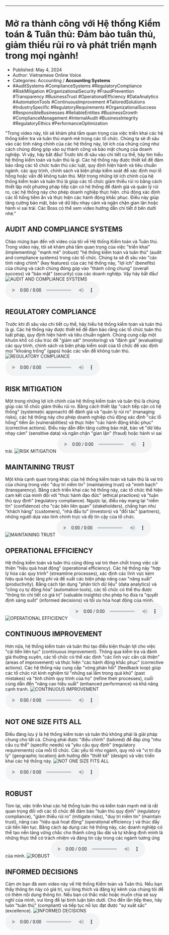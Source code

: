 
---

# Mở ra thành công với Hệ thống Kiểm toán & Tuân thủ: Đảm bảo tuân thủ, giảm thiểu rủi ro và phát triển mạnh trong mọi ngành!

- Published: May 4, 2024
- Author: Vietnamese Online Voice
- Categories: Accounting / **Accounting Systems**
- #AuditSystems #ComplianceSystems #RegulatoryCompliance #RiskMitigation #OrganizationalSecurity #FraudPrevention #Transparency #BusinessTrust #OperationalEfficiency #DataAnalytics #AutomationTools #ContinuousImprovement #TailoredSolutions #IndustrySpecific #RegulatoryRequirements #OrganizationalSuccess #ResponsibleBusinesses #ReliableEntities #BusinessGrowth #ComplianceManagement #InternalAudit #BusinessIntegrity #RegulatoryEthics #PerformanceOptimization

"Trong video này, tôi sẽ khám phá tầm quan trọng của việc triển khai các hệ thống kiểm tra và tuân thủ mạnh mẽ trong các tổ chức. Chúng ta sẽ đi sâu vào các tính năng chính của các hệ thống này, lợi ích của chúng cũng như cách chúng đóng góp vào sự thành công và bảo mật chung của doanh nghiệp. Vì vậy, hãy bắt đầu! Trước khi đi sâu vào chi tiết cụ thể, hãy tìm hiểu hệ thống kiểm toán và tuân thủ là gì. Các hệ thống này được thiết kế để đảm bảo rằng các tổ chức tuân thủ các luật, quy định hiện hành và tiêu chuẩn ngành. các quy trình, chính sách và biện pháp kiểm soát để xác định mọi lỗ hổng hoặc vấn đề không tuân thủ. Một trong những lợi ích chính của hệ thống kiểm toán và tuân thủ là giúp các tổ chức giảm thiểu rủi ro bằng cách thiết lập một phương pháp tiếp cận có hệ thống để đánh giá và quản lý rủi ro, các hệ thống này cho phép doanh nghiệp thực hiện. chủ động xác định các lỗ hổng tiềm ẩn và thực hiện các hành động khắc phục. Điều này giúp tăng cường bảo mật, bảo vệ dữ liệu nhạy cảm và ngăn chặn gian lận hoặc hành vi sai trái. Các Boss có thể xem video hướng dẫn chi tiết ở bên dưới nhé."


## AUDIT AND COMPLIANCE SYSTEMS

Chào mừng bạn đến với video của tôi về Hệ thống Kiểm toán và Tuân thủ. Trong video này, tôi sẽ khám phá tầm quan trọng của việc "triển khai" (implementing) "mạnh mẽ" (robust) "hệ thống kiểm toán và tuân thủ" (audit and compliance systems) trong các tổ chức. Chúng ta sẽ đi sâu vào "các tính năng chính" (key features) của các hệ thống này, "lợi ích" (benefits) của chúng và cách chúng đóng góp vào "thành công chung" (overall success) và "bảo mật" (security) của các doanh nghiệp. Vậy hãy bắt đầu!
![AUDIT AND COMPLIANCE SYSTEMS](https://http-archiver-apis-production-80.schnworks.com/storage/images/transitions/2024-05-04/transition--7974936256-Montserrat-Black-4A148C.jpg)
<audio controls>
    <source src="https://http-archiver-apis-production-80.schnworks.com/storage/storage/audio/file-14769901776.mp3" type="audio/mpeg">
</audio>



## REGULATORY COMPLIANCE

Trước khi đi sâu vào chi tiết cụ thể, hãy hiểu hệ thống kiểm toán và tuân thủ là gì. Các hệ thống này được thiết kế để đảm bảo rằng các tổ chức tuân thủ luật pháp, quy định hiện hành và tiêu chuẩn ngành. Chúng cung cấp một khuôn khổ có cấu trúc để "giám sát" (monitoring) và "đánh giá" (evaluating) các quy trình, chính sách và biện pháp kiểm soát của tổ chức để xác định mọi "khoảng trống" (gaps) hoặc các vấn đề không tuân thủ.
![REGULATORY COMPLIANCE](https://http-archiver-apis-production-80.schnworks.com/storage/images/transitions/2024-05-04/transition--18563550877-Montserrat-Black-303F9F.jpg)
<audio controls>
    <source src="https://http-archiver-apis-production-80.schnworks.com/storage/storage/audio/file-16761636646.mp3" type="audio/mpeg">
</audio>



## RISK MITIGATION

Một trong những lợi ích chính của hệ thống kiểm toán và tuân thủ là chúng giúp các tổ chức giảm thiểu rủi ro. Bằng cách thiết lập "cách tiếp cận có hệ thống" (systematic approach) để đánh giá và "quản lý rủi ro" (managing risks), các hệ thống này cho phép doanh nghiệp chủ động xác định "các lỗ hổng" tiềm ẩn (vulnerabilities) và thực hiện "các hành động khắc phục" (corrective actions). Điều này dẫn đến tăng cường bảo mật, bảo vệ "dữ liệu nhạy cảm" (sensitive data) và ngăn chặn "gian lận" (fraud) hoặc hành vi sai trái.
![RISK MITIGATION](https://http-archiver-apis-production-80.schnworks.com/storage/images/transitions/2024-05-04/transition-76146064504-Montserrat-Bold-1A237E.jpg)
<audio controls>
    <source src="https://http-archiver-apis-production-80.schnworks.com/storage/storage/audio/file-13615211646.mp3" type="audio/mpeg">
</audio>



## MAINTAINING TRUST

Một khía cạnh quan trọng khác của hệ thống kiểm toán và tuân thủ là vai trò của chúng trong việc "duy trì niềm tin" (maintaining trust) và "minh bạch" (transparency). Bằng cách triển khai các hệ thống này, các tổ chức thể hiện cam kết của mình đối với "thực hành đạo đức" (ethical practices) và "tuân thủ quy định" (regulatory compliance). Ngược lại, điều này mang lại "niềm tin" (confidence) cho "các bên liên quan" (stakeholders), chẳng hạn như "khách hàng" (customers), "nhà đầu tư" (investors) và "đối tác" (partners), những người dựa vào tính chính trực và độ tin cậy của tổ chức.
![MAINTAINING TRUST](https://http-archiver-apis-production-80.schnworks.com/storage/images/transitions/2024-05-04/transition-25128843825-Montserrat-SemiBold-283593.jpg)
<audio controls>
    <source src="https://http-archiver-apis-production-80.schnworks.com/storage/storage/audio/file-35194101038.mp3" type="audio/mpeg">
</audio>



## OPERATIONAL EFFICIENCY

Hệ thống kiểm toán và tuân thủ cũng đóng vai trò then chốt trong việc cải thiện "hiệu quả hoạt động" (operational efficiency). Các hệ thống này "hợp lý hóa các quy trình" (streamline processes), xác định các lĩnh vực kém hiệu quả hoặc lãng phí và đề xuất các biện pháp nâng cao "năng suất" (productivity). Bằng cách tận dụng "phân tích dữ liệu" (data analytics) và "công cụ tự động hóa" (automation tools), các tổ chức có thể thu được "thông tin chi tiết có giá trị" (valuable insights) cho phép họ đưa ra "quyết định sáng suốt" (informed decisions) và tối ưu hóa hoạt động của mình.
![OPERATIONAL EFFICIENCY](https://http-archiver-apis-production-80.schnworks.com/storage/images/transitions/2024-05-04/transition--38884246379-Montserrat-Medium-283593.jpg)
<audio controls>
    <source src="https://http-archiver-apis-production-80.schnworks.com/storage/storage/audio/file-74138608320.mp3" type="audio/mpeg">
</audio>



## CONTINUOUS IMPROVEMENT

Hơn nữa, hệ thống kiểm toán và tuân thủ tạo điều kiện thuận lợi cho việc "cải tiến liên tục" (continuous improvement). Thông qua kiểm tra và đánh giá thường xuyên, các tổ chức có thể xác định "các lĩnh vực cần cải thiện" (areas of improvement) và thực hiện "các hành động khắc phục" (corrective actions). Các hệ thống này cung cấp "vòng phản hồi" (feedback loop) giúp các tổ chức rút kinh nghiệm từ "những sai lầm trong quá khứ" (past mistakes) và "tinh chỉnh quy trình của họ" (refine their processes), cuối cùng dẫn đến "nâng cao hiệu suất" (enhanced performance) và khả năng cạnh tranh.
![CONTINUOUS IMPROVEMENT](https://http-archiver-apis-production-80.schnworks.com/storage/images/transitions/2024-05-04/transition-5964431740-Montserrat-Regular-4A148C.jpg)
<audio controls>
    <source src="https://http-archiver-apis-production-80.schnworks.com/storage/storage/audio/file-37323719728.mp3" type="audio/mpeg">
</audio>



## NOT ONE SIZE FITS ALL

Điều đáng lưu ý là hệ thống kiểm toán và tuân thủ không phải là giải pháp chung cho tất cả. Chúng phải được "điều chỉnh" (tailored) để đáp ứng "nhu cầu cụ thể" (specific needs) và "yêu cầu quy định" (regulatory requirements) của mỗi tổ chức. Các yếu tố như ngành, quy mô và "vị trí địa lý" (geographic location) ảnh hưởng đến "thiết kế" (design) và việc triển khai các hệ thống này.
![NOT ONE SIZE FITS ALL](https://http-archiver-apis-production-80.schnworks.com/storage/images/transitions/2024-05-04/transition--26476585999-Montserrat-Medium-673AB7.jpg)
<audio controls>
    <source src="https://http-archiver-apis-production-80.schnworks.com/storage/storage/audio/file-9908665489.mp3" type="audio/mpeg">
</audio>



## ROBUST

Tóm lại, việc triển khai các hệ thống tuân thủ và kiểm toán mạnh mẽ là rất quan trọng đối với các tổ chức để đảm bảo "tuân thủ quy định" (regulatory compliance), "giảm thiểu rủi ro" (mitigate risks), "duy trì niềm tin" (maintain trust), nâng cao "hiệu quả hoạt động" (operational efficiency ) và thúc đẩy cải tiến liên tục. Bằng cách áp dụng các hệ thống này, các doanh nghiệp có thể tạo nền tảng vững chắc cho thành công lâu dài và tự khẳng định mình là những thực thể có trách nhiệm và đáng tin cậy trong các ngành tương ứng của mình.
![ROBUST](https://http-archiver-apis-production-80.schnworks.com/storage/images/transitions/2024-05-04/transition--2567941574-Montserrat-Thin-303F9F.jpg)
<audio controls>
    <source src="https://http-archiver-apis-production-80.schnworks.com/storage/storage/audio/file-7725093602.mp3" type="audio/mpeg">
</audio>



## INFORMED DECISIONS

Cảm ơn bạn đã xem video này về Hệ thống Kiểm toán và Tuân thủ. Nếu bạn thấy thông tin này có giá trị, vui lòng thích và đăng ký kênh của chúng tôi để có thêm nội dung thông tin. Nếu bạn có thắc mắc hoặc muốn chia sẻ suy nghĩ của mình, vui lòng để lại bình luận bên dưới. Cho đến lần tiếp theo, hãy luôn "tuân thủ" (compliant) và tiếp tục nỗ lực đạt được "sự xuất sắc" (excellence).
![INFORMED DECISIONS](https://http-archiver-apis-production-80.schnworks.com/storage/images/transitions/2024-05-04/transition--32535417532-Montserrat-SemiBold-4A148C.jpg)
<audio controls>
    <source src="https://http-archiver-apis-production-80.schnworks.com/storage/storage/audio/file-5763506410.mp3" type="audio/mpeg">
</audio>

